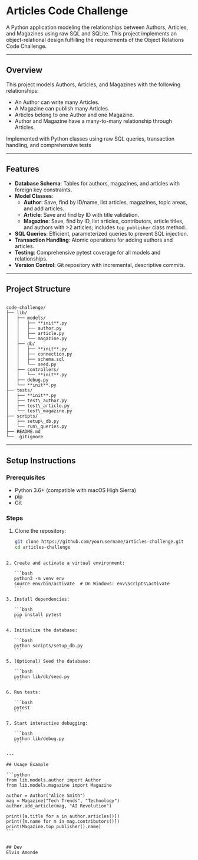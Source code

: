 
# Articles Code Challenge

A Python application modeling the relationships between Authors, Articles, and Magazines using raw SQL and SQLite. This project implements an object-relational design fulfilling the requirements of the Object Relations Code Challenge.

---

## Overview

This project models Authors, Articles, and Magazines with the following relationships:

- An Author can write many Articles.
- A Magazine can publish many Articles.
- Articles belong to one Author and one Magazine.
- Author and Magazine have a many-to-many relationship through Articles.

Implemented with Python classes using raw SQL queries, transaction handling, and comprehensive tests 

---

## Features

- **Database Schema**: Tables for authors, magazines, and articles with foreign key constraints.
- **Model Classes**:
  - **Author**: Save, find by ID/name, list articles, magazines, topic areas, and add articles.
  - **Article**: Save and find by ID with title validation.
  - **Magazine**: Save, find by ID, list articles, contributors, article titles, and authors with >2 articles; includes `top_publisher` class method.
- **SQL Queries**: Efficient, parameterized queries to prevent SQL injection.
- **Transaction Handling**: Atomic operations for adding authors and articles.
- **Testing**: Comprehensive pytest coverage for all models and relationships.
- **Version Control**: Git repository with incremental, descriptive commits.

---

## Project Structure

```

code-challenge/
├── lib/
│   ├── models/
│   │   ├── **init**.py
│   │   ├── author.py
│   │   ├── article.py
│   │   └── magazine.py
│   ├── db/
│   │   ├── **init**.py
│   │   ├── connection.py
│   │   ├── schema.sql
│   │   └── seed.py
│   ├── controllers/
│   │   └── **init**.py
│   ├── debug.py
│   └── **init**.py
├── tests/
│   ├── **init**.py
│   ├── test\_author.py
│   ├── test\_article.py
│   └── test\_magazine.py
├── scripts/
│   ├── setup\_db.py
│   └── run\_queries.py
├── README.md
└── .gitignore

````

---

## Setup Instructions

### Prerequisites

- Python 3.6+ (compatible with macOS High Sierra)
- pip
- Git

### Steps

1. Clone the repository:

   ```bash
   git clone https://github.com/yourusername/articles-challenge.git
   cd articles-challenge
````

2. Create and activate a virtual environment:

   ```bash
   python3 -m venv env
   source env/bin/activate  # On Windows: env\Scripts\activate
   ```

3. Install dependencies:

   ```bash
   pip install pytest
   ```

4. Initialize the database:

   ```bash
   python scripts/setup_db.py
   ```

5. (Optional) Seed the database:

   ```bash
   python lib/db/seed.py
   ```

6. Run tests:

   ```bash
   pytest
   ```

7. Start interactive debugging:

   ```bash
   python lib/debug.py
   ```

---

## Usage Example

```python
from lib.models.author import Author
from lib.models.magazine import Magazine

author = Author("Alice Smith")
mag = Magazine("Tech Trends", "Technology")
author.add_article(mag, "AI Revolution")

print([a.title for a in author.articles()])
print([m.name for m in mag.contributors()])
print(Magazine.top_publisher().name)
```


## Dev
Elvis Amonde
